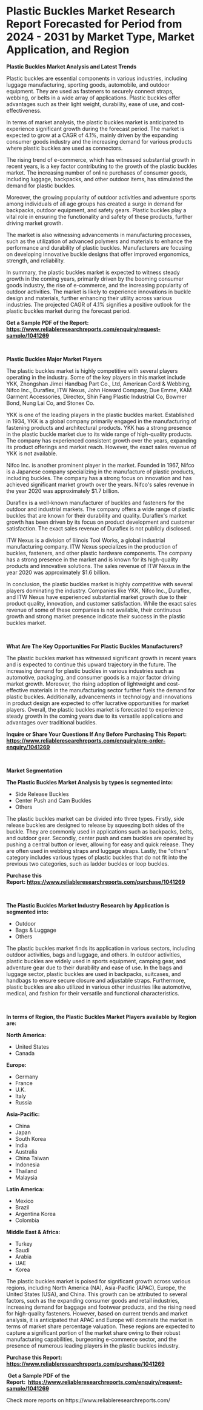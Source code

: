 <p><h1>Plastic Buckles Market Research Report Forecasted for Period from 2024 -  2031 by Market Type, Market Application, and Region</h1></p><p><strong>Plastic Buckles Market Analysis and Latest Trends</strong></p>
<p><p>Plastic buckles are essential components in various industries, including luggage manufacturing, sporting goods, automobile, and outdoor equipment. They are used as fasteners to securely connect straps, webbing, or belts in a wide array of applications. Plastic buckles offer advantages such as their light weight, durability, ease of use, and cost-effectiveness.</p><p>In terms of market analysis, the plastic buckles market is anticipated to experience significant growth during the forecast period. The market is expected to grow at a CAGR of 4.1%, mainly driven by the expanding consumer goods industry and the increasing demand for various products where plastic buckles are used as connectors.</p><p>The rising trend of e-commerce, which has witnessed substantial growth in recent years, is a key factor contributing to the growth of the plastic buckles market. The increasing number of online purchases of consumer goods, including luggage, backpacks, and other outdoor items, has stimulated the demand for plastic buckles.</p><p>Moreover, the growing popularity of outdoor activities and adventure sports among individuals of all age groups has created a surge in demand for backpacks, outdoor equipment, and safety gears. Plastic buckles play a vital role in ensuring the functionality and safety of these products, further driving market growth.</p><p>The market is also witnessing advancements in manufacturing processes, such as the utilization of advanced polymers and materials to enhance the performance and durability of plastic buckles. Manufacturers are focusing on developing innovative buckle designs that offer improved ergonomics, strength, and reliability.</p><p>In summary, the plastic buckles market is expected to witness steady growth in the coming years, primarily driven by the booming consumer goods industry, the rise of e-commerce, and the increasing popularity of outdoor activities. The market is likely to experience innovations in buckle design and materials, further enhancing their utility across various industries. The projected CAGR of 4.1% signifies a positive outlook for the plastic buckles market during the forecast period.</p></p>
<p><strong>Get a Sample PDF of the Report:&nbsp; <a href="https://www.reliableresearchreports.com/enquiry/request-sample/1041269">https://www.reliableresearchreports.com/enquiry/request-sample/1041269</a></strong></p>
<p>&nbsp;</p>
<p><strong>Plastic Buckles Major Market Players</strong></p>
<p><p>The plastic buckles market is highly competitive with several players operating in the industry. Some of the key players in this market include YKK, Zhongshan Jimei Handbag Part Co., Ltd, American Cord & Webbing, Nifco Inc., Duraflex, ITW Nexus, John Howard Company, Due Emme, KAM Garment Accessories, Directex, Shin Fang Plastic Industrial Co, Bowmer Bond, Nung Lai Co, and Stonex Co.</p><p>YKK is one of the leading players in the plastic buckles market. Established in 1934, YKK is a global company primarily engaged in the manufacturing of fastening products and architectural products. YKK has a strong presence in the plastic buckle market due to its wide range of high-quality products. The company has experienced consistent growth over the years, expanding its product offerings and market reach. However, the exact sales revenue of YKK is not available.</p><p>Nifco Inc. is another prominent player in the market. Founded in 1967, Nifco is a Japanese company specializing in the manufacture of plastic products, including buckles. The company has a strong focus on innovation and has achieved significant market growth over the years. Nifco's sales revenue in the year 2020 was approximately $1.7 billion.</p><p>Duraflex is a well-known manufacturer of buckles and fasteners for the outdoor and industrial markets. The company offers a wide range of plastic buckles that are known for their durability and quality. Duraflex's market growth has been driven by its focus on product development and customer satisfaction. The exact sales revenue of Duraflex is not publicly disclosed.</p><p>ITW Nexus is a division of Illinois Tool Works, a global industrial manufacturing company. ITW Nexus specializes in the production of buckles, fasteners, and other plastic hardware components. The company has a strong presence in the market and is known for its high-quality products and innovative solutions. The sales revenue of ITW Nexus in the year 2020 was approximately $1.6 billion.</p><p>In conclusion, the plastic buckles market is highly competitive with several players dominating the industry. Companies like YKK, Nifco Inc., Duraflex, and ITW Nexus have experienced substantial market growth due to their product quality, innovation, and customer satisfaction. While the exact sales revenue of some of these companies is not available, their continuous growth and strong market presence indicate their success in the plastic buckles market.</p></p>
<p>&nbsp;</p>
<p><strong>What Are The Key Opportunities For Plastic Buckles Manufacturers?</strong></p>
<p><p>The plastic buckles market has witnessed significant growth in recent years and is expected to continue this upward trajectory in the future. The increasing demand for plastic buckles in various industries such as automotive, packaging, and consumer goods is a major factor driving market growth. Moreover, the rising adoption of lightweight and cost-effective materials in the manufacturing sector further fuels the demand for plastic buckles. Additionally, advancements in technology and innovations in product design are expected to offer lucrative opportunities for market players. Overall, the plastic buckles market is forecasted to experience steady growth in the coming years due to its versatile applications and advantages over traditional buckles.</p></p>
<p><strong>Inquire or Share Your Questions If Any Before Purchasing This Report: <a href="https://www.reliableresearchreports.com/enquiry/pre-order-enquiry/1041269">https://www.reliableresearchreports.com/enquiry/pre-order-enquiry/1041269</a></strong></p>
<p>&nbsp;</p>
<p><strong>Market Segmentation</strong></p>
<p><strong>The Plastic Buckles Market Analysis by types is segmented into:</strong></p>
<p><ul><li>Side Release Buckles</li><li>Center Push and Cam Buckles</li><li>Others</li></ul></p>
<p><p>The plastic buckles market can be divided into three types. Firstly, side release buckles are designed to release by squeezing both sides of the buckle. They are commonly used in applications such as backpacks, belts, and outdoor gear. Secondly, center push and cam buckles are operated by pushing a central button or lever, allowing for easy and quick release. They are often used in webbing straps and luggage straps. Lastly, the "others" category includes various types of plastic buckles that do not fit into the previous two categories, such as ladder buckles or loop buckles.</p></p>
<p><strong>Purchase this Report:&nbsp;<a href="https://www.reliableresearchreports.com/purchase/1041269">https://www.reliableresearchreports.com/purchase/1041269</a></strong></p>
<p>&nbsp;</p>
<p><strong>The Plastic Buckles Market Industry Research by Application is segmented into:</strong></p>
<p><ul><li>Outdoor</li><li>Bags & Luggage</li><li>Others</li></ul></p>
<p><p>The plastic buckles market finds its application in various sectors, including outdoor activities, bags and luggage, and others. In outdoor activities, plastic buckles are widely used in sports equipment, camping gear, and adventure gear due to their durability and ease of use. In the bags and luggage sector, plastic buckles are used in backpacks, suitcases, and handbags to ensure secure closure and adjustable straps. Furthermore, plastic buckles are also utilized in various other industries like automotive, medical, and fashion for their versatile and functional characteristics.</p></p>
<p>&nbsp;</p>
<p><strong>In terms of Region, the Plastic Buckles Market Players available by Region are:</strong></p>
<p>
    <p> <strong> North America: </strong>
        <ul>
            <li>United States</li>
            <li>Canada</li>
        </ul>
        </p> 
    <p> <strong> Europe: </strong>
        <ul>
            <li>Germany</li>
            <li>France</li>
            <li>U.K.</li>
            <li>Italy</li>
            <li>Russia</li>
        </ul>
        </p> 
    <p> <strong> Asia-Pacific: </strong>
        <ul>
            <li>China</li>
            <li>Japan</li>
            <li>South Korea</li>
            <li>India</li>
            <li>Australia</li>
            <li>China Taiwan</li>
            <li>Indonesia</li>
            <li>Thailand</li>
            <li>Malaysia</li>
        </ul>
        </p> 
    <p> <strong> Latin America: </strong>
        <ul>
            <li>Mexico</li>
            <li>Brazil</li>
            <li>Argentina Korea</li>
            <li>Colombia</li>
        </ul>
        </p> 
    <p> <strong> Middle East & Africa: </strong>
        <ul>
            <li>Turkey</li>
            <li>Saudi</li>
            <li>Arabia</li>
            <li>UAE</li>
            <li>Korea</li>
        </ul>
    </p>
    </p>
<p><p>The plastic buckles market is poised for significant growth across various regions, including North America (NA), Asia-Pacific (APAC), Europe, the United States (USA), and China. This growth can be attributed to several factors, such as the expanding consumer goods and retail industries, increasing demand for baggage and footwear products, and the rising need for high-quality fasteners. However, based on current trends and market analysis, it is anticipated that APAC and Europe will dominate the market in terms of market share percentage valuation. These regions are expected to capture a significant portion of the market share owing to their robust manufacturing capabilities, burgeoning e-commerce sector, and the presence of numerous leading players in the plastic buckles industry.</p></p>
<p><strong>Purchase this Report: <a href="https://www.reliableresearchreports.com/purchase/1041269">https://www.reliableresearchreports.com/purchase/1041269</a></strong></p>
<p>&nbsp;<strong>Get a Sample PDF of the Report:&nbsp;&nbsp;<a href="https://www.reliableresearchreports.com/enquiry/request-sample/1041269">https://www.reliableresearchreports.com/enquiry/request-sample/1041269</a></strong></p>
<p><strong></strong></p>
<p>Check more reports on https://www.reliableresearchreports.com/</p>